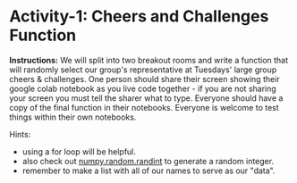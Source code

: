 # Activity-1: Cheers and Challenges Function


__Instructions:__ We will split into two breakout rooms and write
a function that will randomly select our group's representative
at Tuesdays' large group cheers & challenges. One person should share 
their screen showing their google colab notebook as you live code
together - if you are not sharing your screen you must tell the sharer
what to type. Everyone should have a copy of the final function in 
their notebooks. Everyone is welcome to test things within their own 
notebooks. 

Hints: 
- using a for loop will be helpful. 
- also check out [numpy.random.randint](https://numpy.org/doc/stable/reference/random/generated/numpy.random.randint.html) to generate a random integer.
- remember to make a list with all of our names to serve as our "data".
